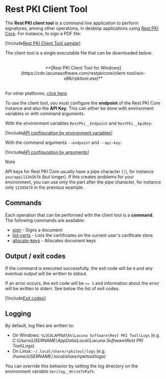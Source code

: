 ﻿# Rest PKI Client Tool

The **Rest PKI client tool** is a command line application to perform signatures, among other operations, in desktop applications using
[Rest PKI Core](../../index.md). For instance, to sign a PDF file:

[!include[Rest PKI Client Tool sample](../../../../../../includes/rest-pki/core/client-tool/sample.md)]

The client tool is a single executable file that can be downloaded below:

<br />
<center>
**[Rest PKI Client Tool for Windows](https://cdn.lacunasoftware.com/restpkicore/client-tool/win-x86/rpkitool.exe)**
</center>
<br />

For other platforms, [click here](https://cdn.lacunasoftware.com/restpkicore/client-tool/).

To use the client tool, you must configure the **endpoint** of the Rest PKI Core instance and also the **API Key**. This can either be done with environment
variables or with command arguments.

With the environment variables `RestPki__Endpoint` and `RestPki__ApiKey`:

[!include[API configuration by environment variables](../../../../../../includes/rest-pki/core/client-tool/api-config-env.md)]

With the command arguments `--endpoint` and `--api-key`:

[!include[API configuration by arguments](../../../../../../includes/rest-pki/core/client-tool/api-config-args.md)]

> [!NOTE]
> API keys for Rest PKI Core usually have a pipe character (`|`), for instance `yourapp|12345678` (but longer). If this creates problems
> for your environment, you can use only the part after the pipe character, for instance only `12345678` in the previous example.

## Commands

Each operation that can be performed with the client tool is a **command**. The following commands are available:

* [sign](sign.md) - Signs a document
* [list-certs](list-certs.md) - Lists the certificates on the current user's certficate store
* [allocate-keys](allocate-keys.md) - Allocates document keys

## Output / exit codes

If the command is executed successfully, the exit code will be `0` and any eventual output will be written to stdout.

If an error occurs, the exit code will be `>= 1` and information about the error will be written to stderr. See below the list of exit codes.

[!include[Exit codes](../../../../../../includes/rest-pki/core/client-tool/exit-codes.md)]

## Logging

By default, log files are written to:

* On Windows: `%LOCALAPPDATA%\Lacuna Software\Rest PKI Tool\Logs` (e.g. *C:\Users\USERNAME\AppData\Local\Lacuna Software\Rest PKI Tool\Logs*)
* On Linux: `~/.local/share/rpkitool/logs` (e.g. */home/USERNAME/.local/share/rpkitool/logs*)

You can override this behavior by setting the log directory on the environment variable `Serilog__WriteToPath`.

